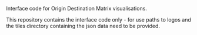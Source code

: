 Interface code for Origin Destination Matrix visualisations.

This repository contains the interface code only - for use paths to logos and the tiles directory containing the json data need to be provided.
